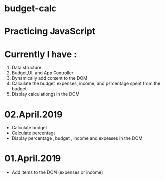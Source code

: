 # budget-calc

# Practicing JavaScript

# Currently I have :
1. Data structure
2. Budget,UI, and App Controller
3. Dynamically add content to the DOM
4. Calculate the budget, expenses, income, and percentage spent from the budget
5. Display calculationgs in the DOM

# 02.April.2019 
- Calculate budget
- Calculate percentage
- Display percentage , budget , income and expenses in the DOM
# 01.April.2019 
 - Add items to the DOM (expenses or income)

